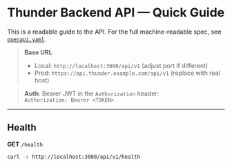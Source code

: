 # Thunder Backend API — Quick Guide

This is a readable guide to the API. For the full machine-readable spec, see [`openapi.yaml`](./openapi.yaml).

> **Base URL**
>
> - Local: `http://localhost:3000/api/v1` (adjust port if different)
> - Prod: `https://api.thunder.example.com/api/v1` (replace with real host)

> **Auth**: Bearer JWT in the `Authorization` header:  
> `Authorization: Bearer <TOKEN>`

---

## Health

**GET** `/health`

```bash
curl -s http://localhost:3000/api/v1/health